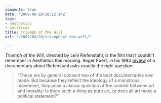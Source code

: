 ```yaml
---
comments: true
date: '2009-08-28T18:22:14Z'
tags:
- aesthetics
- political
title: Triumph of the Will
url: "/2009/08/28/triumph-of-the-will/"

---
```

<p><em>Triumph of the Will</em>, directed by Leni Riefenstahl, is the film that I couldn't remember in Aesthetics this morning. Roger Ebert, in his 1994 <a href="http://rogerebert.suntimes.com/apps/pbcs.dll/article?AID=/19940624/REVIEWS/406240302/1023">review</a> of a documentary about Riefenstahl asks exactly the right question:</p>
<blockquote>
<p>"These are by general consent two of the best documentaries ever made. But because they reflect the ideology of a monstrous movement, they pose a classic question of the contest between art and morality: Is there such a thing as pure art, or does all art make a political statement?"</p>
</blockquote>
